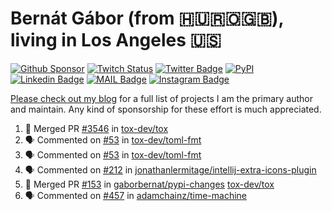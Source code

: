 # Bernát Gábor (from 🇭🇺🇷🇴🇬🇧), living in Los Angeles 🇺🇸

[![Github Sponsor](https://img.shields.io/static/v1?label=Sponsor&message=%E2%9D%A4&logo=GitHub&link=https://github.com/sponsors/gaborbernat&style=flat-square)](https://github.com/sponsors/gaborbernat)
[![Twitch Status](https://img.shields.io/twitch/status/gaborbernat?style=flat-square)](https://www.twitch.tv/gaborbernat)
[![Twitter Badge](https://img.shields.io/badge/-@gjbernat-1ca0f1?style=flat-square&labelColor=1ca0f1&logo=twitter&logoColor=white&link=https://twitter.com/gjbernat)](https://twitter.com/gjbernat)
[![PyPI](https://img.shields.io/badge/-gaborbernat-0073b7?style=flat-square&logo=Python&logoColor=white&link=https://pypi.org/user/gaborbernat/)](https://pypi.org/user/gaborbernat/)
[![Linkedin Badge](https://img.shields.io/badge/-gaborbernat-blue?style=flat-square&logo=Linkedin&logoColor=white&link=https://www.linkedin.com/in/gaborbernat/)](https://www.linkedin.com/in/gaborbernat/)
[![MAIL Badge](https://img.shields.io/badge/-gaborjbernat@gmail.com-c14438?style=flat-square&logo=Gmail&logoColor=white&link=mailto:gaborjbernat@gmail.com)](mailto:gaborjbernat@gmail.com)
[![Instagram Badge](https://img.shields.io/badge/-@gabor__bernat-845EC2?style=flat-square&labelColor=white&logo=Instagram&link=https://instagram.com/gabor_bernat/)](https://instagram.com/gabor_bernat)

[Please check out my blog](https://bernat.tech/about/) for a full list of projects I am the primary author and maintain.
Any kind of sponsorship for these effort is much appreciated.

<!--START_SECTION:activity-->

1. 🎉 Merged PR [#3546](https://github.com/tox-dev/tox/pull/3546) in [tox-dev/tox](https://github.com/tox-dev/tox)
2. 🗣 Commented on [#53](https://github.com/tox-dev/toml-fmt/issues/53#issuecomment-2959812667) in [tox-dev/toml-fmt](https://github.com/tox-dev/toml-fmt)
3. 🗣 Commented on [#53](https://github.com/tox-dev/toml-fmt/issues/53#issuecomment-2959764310) in [tox-dev/toml-fmt](https://github.com/tox-dev/toml-fmt)
4. 🗣 Commented on [#212](https://github.com/jonathanlermitage/intellij-extra-icons-plugin/issues/212#issuecomment-2959319543) in [jonathanlermitage/intellij-extra-icons-plugin](https://github.com/jonathanlermitage/intellij-extra-icons-plugin)
5. 🎉 Merged PR [#153](https://github.com/gaborbernat/pypi-changes/pull/153) in [gaborbernat/pypi-changes](https://github.com/gaborbernat/pypi-changes)
   [tox-dev/tox](https://github.com/tox-dev/tox)
5. 🗣 Commented on [#457](https://github.com/adamchainz/time-machine/pull/457#issuecomment-2197730644) in
[adamchainz/time-machine](https://github.com/adamchainz/time-machine)
<!--END_SECTION:activity-->
